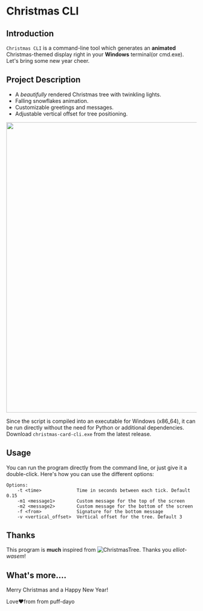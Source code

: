 # Christmas CLI

## Introduction
`Christmas CLI` is a command-line tool which generates an **animated** Christmas-themed display right in your **Windows** terminal(or cmd.exe).
Let's bring some new year cheer.

## Project Description
- A _beautifully_ rendered Christmas tree with twinkling lights.
- Falling snowflakes animation.
- Customizable greetings and messages.
- Adjustable vertical offset for tree positioning.

<img src="https://github.com/puff-dayo/christmas-cli/assets/84665734/5b0d890a-5595-4797-92ad-193887d7331f" width="768" />

Since the script is compiled into an executable for Windows (x86_64), it can be run directly without the need for Python or additional dependencies.
Download `christmas-card-cli.exe` from the latest release.

## Usage
You can run the program directly from the command line, or just give it a double-click. Here's how you can use the different options:

```
Options:
    -t <time>             Time in seconds between each tick. Default 0.15
    -m1 <message1>        Custom message for the top of the screen
    -m2 <message2>        Custom message for the bottom of the screen
    -f <from>             Signature for the bottom message
    -v <vertical_offset>  Vertical offset for the tree. Default 3
```

## Thanks
This program is **much** inspired from ![ChristmasTree](https://github.com/elliot-wasem/ChristmasTree). Thanks you _elliot-wasem_!

## What's more....
Merry Christmas and a Happy New Year!

Love❤️from from puff-dayo
